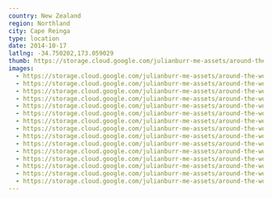 ```yaml
---
country: New Zealand
region: Northland
city: Cape Reinga
type: location
date: 2014-10-17
latlng: -34.750202,173.059029
thumb: https://storage.cloud.google.com/julianburr-me-assets/around-the-world/new-zealand/cape-reinga/IMG_6858--thumb.JPG
images:
  - https://storage.cloud.google.com/julianburr-me-assets/around-the-world/new-zealand/cape-reinga/IMG_6858.JPG
  - https://storage.cloud.google.com/julianburr-me-assets/around-the-world/new-zealand/cape-reinga/IMG_6906.JPG
  - https://storage.cloud.google.com/julianburr-me-assets/around-the-world/new-zealand/cape-reinga/IMG_6824.JPG
  - https://storage.cloud.google.com/julianburr-me-assets/around-the-world/new-zealand/cape-reinga/IMG_6829.JPG
  - https://storage.cloud.google.com/julianburr-me-assets/around-the-world/new-zealand/cape-reinga/IMG_6787.JPG
  - https://storage.cloud.google.com/julianburr-me-assets/around-the-world/new-zealand/cape-reinga/IMG_6807.JPG
  - https://storage.cloud.google.com/julianburr-me-assets/around-the-world/new-zealand/cape-reinga/IMG_6887.JPG
  - https://storage.cloud.google.com/julianburr-me-assets/around-the-world/new-zealand/cape-reinga/IMG_6819.JPG
  - https://storage.cloud.google.com/julianburr-me-assets/around-the-world/new-zealand/cape-reinga/IMG_6785.JPG
  - https://storage.cloud.google.com/julianburr-me-assets/around-the-world/new-zealand/cape-reinga/IMG_6797.JPG
  - https://storage.cloud.google.com/julianburr-me-assets/around-the-world/new-zealand/cape-reinga/IMG_6822.JPG
  - https://storage.cloud.google.com/julianburr-me-assets/around-the-world/new-zealand/cape-reinga/IMG_6815.JPG
  - https://storage.cloud.google.com/julianburr-me-assets/around-the-world/new-zealand/cape-reinga/IMG_6812.JPG
  - https://storage.cloud.google.com/julianburr-me-assets/around-the-world/new-zealand/cape-reinga/IMG_6814.JPG
  - https://storage.cloud.google.com/julianburr-me-assets/around-the-world/new-zealand/cape-reinga/IMG_6924.JPG
---
```

